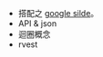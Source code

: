 * 搭配之 [google silde](https://docs.google.com/presentation/d/14BEBii7CSTxKTmG1lkum0tmO2L7dqMUTiwWfL27NGLo/edit#slide=id.g2c84f23422c_0_1)。
* API & json
* 迴圈概念
* rvest
